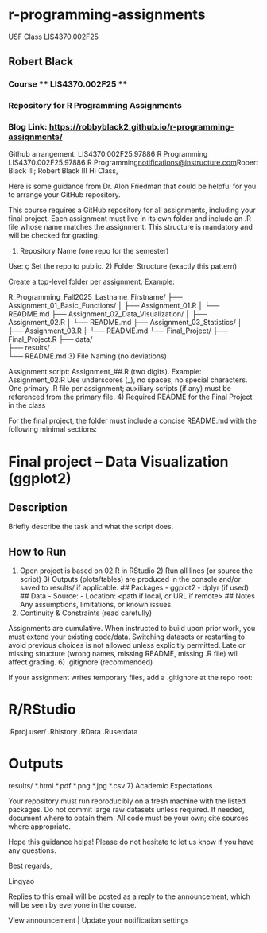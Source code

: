 # r-programming-assignments
USF Class LIS4370.002F25

## Robert Black

### Course ** LIS4370.002F25 **
### Repository for R Programming Assignments

### Blog Link: https://robbyblack2.github.io/r-programming-assignments/

Github arrangement: LIS4370.002F25.97886 R Programming
LIS4370.002F25.97886 R Programming<notifications@instructure.com>
​
Robert Black III;​
Robert Black III​
Hi Class,

Here is some guidance from Dr. Alon Friedman that could be helpful for you to arrange your GitHub repository. 

 

This course requires a GitHub repository for all assignments, including your final project. Each assignment must live in its own folder and include an .R file whose name matches the assignment. This structure is mandatory and will be checked for grading.

1) Repository Name (one repo for the semester)

Use: ç
Set the repo to public.
2) Folder Structure (exactly this pattern)

Create a top-level folder per assignment. Example:

R_Programming_Fall2025_Lastname_Firstname/
├── Assignment_01_Basic_Functions/
│   ├── Assignment_01.R
│   └── README.md
├── Assignment_02_Data_Visualization/
│   ├── Assignment_02.R
│   └── README.md
├── Assignment_03_Statistics/
│   ├── Assignment_03.R
│   └── README.md
└── Final_Project/
    ├── Final_Project.R
    ├── data/          
    ├── results/       
    └── README.md
3) File Naming (no deviations)

Assignment script: Assignment_##.R (two digits). Example: Assignment_02.R
Use underscores (_), no spaces, no special characters.
One primary .R file per assignment; auxiliary scripts (if any) must be referenced from the primary file.
4) Required README for the Final Project in the class

For the final project, the folder must include a concise README.md with the following minimal sections:

# Final project – Data Visualization (ggplot2)

## Description
Briefly describe the task and what the script does.

## How to Run
1) Open project is based on 02.R in RStudio 2) Run all lines (or source the script) 3) Outputs (plots/tables) are produced in the console and/or saved to results/ if applicable. ## Packages - ggplot2 - dplyr (if used) ## Data - Source: <link or brief description> - Location: <path if local, or URL if remote> ## Notes Any assumptions, limitations, or known issues. 
5) Continuity & Constraints (read carefully)

Assignments are cumulative. When instructed to build upon prior work, you must extend your existing code/data. Switching datasets or restarting to avoid previous choices is not allowed unless explicitly permitted.
Late or missing structure (wrong names, missing README, missing .R file) will affect grading.
6) .gitignore (recommended)

If your assignment writes temporary files, add a .gitignore at the repo root:

# R/RStudio
.Rproj.user/
.Rhistory
.RData
.Ruserdata

# Outputs
results/
*.html
*.pdf
*.png
*.jpg
*.csv
7) Academic Expectations

Your repository must run reproducibly on a fresh machine with the listed packages.
Do not commit large raw datasets unless required. If needed, document where to obtain them.
All code must be your own; cite sources where appropriate.
 

Hope this guidance helps! Please do not hesitate to let us know if you have any questions. 

Best regards,

Lingyao

Replies to this email will be posted as a reply to the announcement, which will be seen by everyone in the course.


View announcement  |  Update your notification settings
